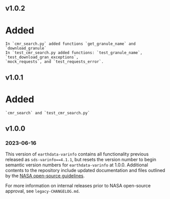 ## v1.0.2
# Added
    In `cmr_search.py` added functions `get_granule_name` and `download_granule`
    In `test_cmr_search.py added functions: `test_granule_name`, `test_download_gran_exceptions`, 
    `mock_requests`, and `test_requests_error`.


## v1.0.1
# Added
    `cmr_search` and `test_cmr_search.py`


## v1.0.0
### 2023-06-16

This version of `earthdata-varinfo` contains all functionality previous
released as `sds-varinfo==4.1.1`, but resets the version number to begin
semantic version numbers for `earthdata-varinfo` at 1.0.0. Additional contents
to the repository include updated documentation and files outlined by the
[NASA open-source guidelines](https://code.nasa.gov/#/guide).

For more information on internal releases prior to NASA open-source approval,
see `legacy-CHANGELOG.md`.
